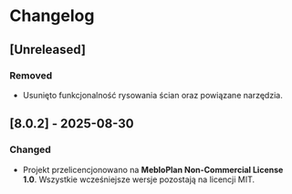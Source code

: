 # Changelog

## [Unreleased]
### Removed
- Usunięto funkcjonalność rysowania ścian oraz powiązane narzędzia.

## [8.0.2] - 2025-08-30
### Changed
- Projekt przelicencjonowano na **MebloPlan Non-Commercial License 1.0**. Wszystkie wcześniejsze wersje pozostają na licencji MIT.
